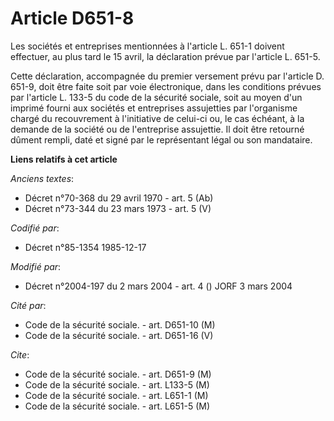 # Article D651-8

Les sociétés et entreprises mentionnées à l'article L. 651-1 doivent effectuer, au plus tard le 15 avril, la déclaration
prévue par l'article L. 651-5.

Cette déclaration, accompagnée du premier versement prévu par l'article D. 651-9, doit être faite soit par voie électronique,
dans les conditions prévues par l'article L. 133-5 du code de la sécurité sociale, soit au moyen d'un imprimé fourni aux
sociétés et entreprises assujetties par l'organisme chargé du recouvrement à l'initiative de celui-ci ou, le cas échéant, à
la demande de la société ou de l'entreprise assujettie. Il doit être retourné dûment rempli, daté et signé par le
représentant légal ou son mandataire.

**Liens relatifs à cet article**

_Anciens textes_:

  - Décret n°70-368 du 29 avril 1970 - art. 5 (Ab)
  - Décret n°73-344 du 23 mars 1973 - art. 5 (V)

_Codifié par_:

  - Décret n°85-1354 1985-12-17

_Modifié par_:

  - Décret n°2004-197 du 2 mars 2004 - art. 4 () JORF 3 mars 2004

_Cité par_:

  - Code de la sécurité sociale. - art. D651-10 (M)
  - Code de la sécurité sociale. - art. D651-16 (V)

_Cite_:

  - Code de la sécurité sociale. - art. D651-9 (M)
  - Code de la sécurité sociale. - art. L133-5 (M)
  - Code de la sécurité sociale. - art. L651-1 (M)
  - Code de la sécurité sociale. - art. L651-5 (M)
